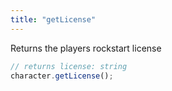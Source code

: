 ```yaml
---
title: "getLicense"
---
```


Returns the players rockstart license

```ts
// returns license: string
character.getLicense();
```
